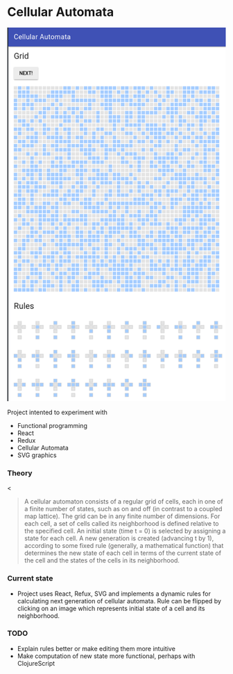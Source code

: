 Cellular Automata
=================

![Screenshot](https://raw.githubusercontent.com/drola/cellular-automata/master/docs/screenshot.png)

Project intented to experiment with

 - Functional programming
 - React
 - Redux
 - Cellular Automata
 - SVG graphics
 
 ### Theory

<<blockquote cite="https://en.wikipedia.org/wiki/Cellular_automaton">
	A cellular automaton consists of a regular grid of cells, each in one of a finite number of states, such as on and off (in contrast to a coupled map lattice). The grid can be in any finite number of dimensions. For each cell, a set of cells called its neighborhood is defined relative to the specified cell. An initial state (time t = 0) is selected by assigning a state for each cell. A new generation is created (advancing t by 1), according to some fixed rule (generally, a mathematical function) that determines the new state of each cell in terms of the current state of the cell and the states of the cells in its neighborhood.
</blockquote>

### Current state

 - Project uses React, Refux, SVG and implements a dynamic rules for calculating next generation of cellular automata. Rule can be flipped by clicking on an image which represents initial state of a cell and its neighborhood.
 
 
### TODO

 - Explain rules better or make editing them more intuitive
 - Make computation of new state more functional, perhaps with ClojureScript
 
 
